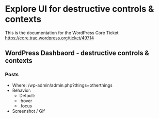 # Explore UI for destructive controls & contexts 
This is the documentation for the WordPress Core Ticket https://core.trac.wordpress.org/ticket/49714

## WordPress Dashbaord - destructive controls & contexts
### Posts 
- Where: /wp-admin/admin.php?things=otherthings
- Behavior:
    - Default:
    - :hover
    - .focus
- Screenshot / Gif
